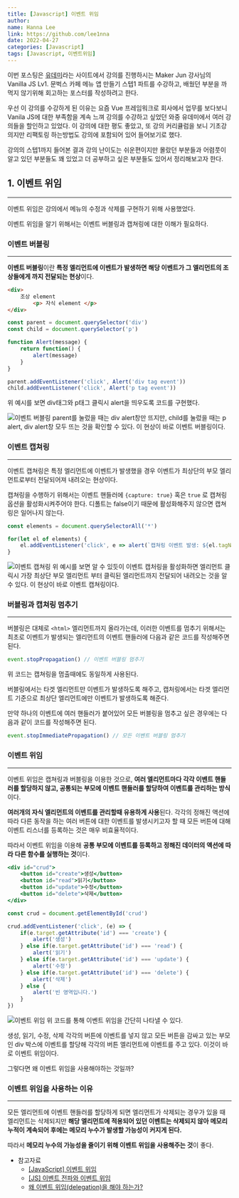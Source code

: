 ```yaml
---
title: [Javascript] 이벤트 위임
author:
name: Hanna Lee
link: https://github.com/lee1nna
date: 2022-04-27
categories: [Javascript]
tags: [Javascript, 이벤트위임]
---
```


이번 포스팅은 [유데미](https://www.udemy.com/)라는 사이트에서 강의를 진행하시는 Maker Jun 강사님의 Vanilla JS Lv1. 문벅스 카페 메뉴 앱 만들기 스텝1 파트를 수강하고, 배웠던 부분을 까먹지 않기위해 회고하는 포스터를 작성하려고 한다.

우선 이 강의를 수강하게 된 이유는 요즘 Vue 프레임워크로 회사에서 업무를 보다보니 Vanila JS에 대한 부족함을 계속 느껴 강의를 수강하고 싶었던 와중 유데미에서 여러 강의들을 할인하고 있었다. 이 강의에 대한 평도 좋았고, 또 강의 커리큘럼을 보니 기초강의지만 리팩토링 하는방법도 강의에 포함되어 있어 들어보기로 했다.

강의의 스텝1까지 들어본 결과 강의 난이도는 쉬운편이지만 몰랐던 부분들과 어렴풋이 알고 있던 부분들도 꽤 있었고 더 공부하고 싶은 부분들도 있어서 정리해보고자 한다.

## 1. 이벤트 위임

---

이벤트 위임은 강의에서 메뉴의 수정과 삭제를 구현하기 위해 사용했었다.

이벤트 위임을 알기 위해서는 이벤트 버블링과 캡쳐링에 대한 이해가 필요하다.

### 이벤트 버블링

---

**이벤트 버블링**이란 **특정 엘리먼트에 이벤트가 발생하면 해당 이벤트가 그 엘리먼트의 조상들에게 까지 전달되는 현상**이다.

```html
<div>
	조상 element
		<p> 자식 element </p>
</div>
```

```jsx
const parent = document.querySelector('div')
const child = document.querySelector('p')

function Alert(message) {
	return function() {
        alert(message)
    }
}

parent.addEventListener('click', Alert('div tag event'))
child.addEventListener('click', Alert('p tag event'))
```

위 예시를 보면 div태그와 p태그 클릭시 alert을 띄우도록 코드를 구현했다.

![이벤트 버블링](https://user-images.githubusercontent.com/71548623/164967315-3cbec0e4-fd28-4a2b-8881-bd04bdfd6284.gif)
parent를 눌렀을 때는 div alert창만 뜨지만, child를 눌렀을 때는 p alert, div alert창 모두 뜨는 것을 확인할 수 있다. 이 현상이 바로 이벤트 버블링이다.

### 이벤트 캡쳐링

---

이벤트 캡쳐링은 특정 엘리먼트에 이벤트가 발생했을 경우 이벤트가 최상단의 부모 엘리먼트로부터 전달되어져 내려오는 현상이다.

캡쳐링을 수행하기 위해서는 이벤트 핸들러에 `{capture: true}` 혹은 `true` 로 캡쳐링 옵션을 활성화시켜주어야 한다. 디폴트는 false이기 때문에 활성화해주지 않으면 캡쳐링은 일어나지 않는다.

```jsx
const elements = document.querySelectorAll('*')

for(let el of elements) {
    el.addEventListener('click', e => alert(`캡쳐링 이벤트 발생: ${el.tagName}`), true)
}
```

![이벤트 캡쳐링](https://user-images.githubusercontent.com/71548623/164967322-ab34d6f5-c532-4deb-a8c5-303619a409f2.gif)
위 예시를 보면 알 수 있듯이 이벤트 캡처링을 활성화하면 엘리먼트 클릭시 가장 최상단 부모 엘리먼트 부터 클릭된 엘리먼트까지 전달되어 내려오는 것을 알 수 있다. 이 현상이 바로 이벤트 캡쳐링이다.

### 버블링과 캡쳐링 멈추기

---

버블링은 대체로 `<html>` 엘리먼트까지 올라가는데, 이러한 이벤트를 멈추기 위해서는 최초로 이벤트가 발생되는 엘리먼트의 이벤트 핸들러에 다음과 같은 코드를 작성해주면 된다.

```jsx
event.stopPropagation() // 이벤트 버블링 멈추기
```

위 코드는 캡쳐링을 멈출때에도 동일하게 사용된다.

버블링에서는 타겟 엘리먼트만 이벤트가 발생하도록 해주고, 캡처링에서는 타겟 엘리먼트 기준으로 최상단 엘리먼트에만 이벤트가 발생하도록 해준다.

만약 하나의 이벤트에 여러 핸들러가 붙어있어 모든 버블링을 멈추고 싶은 경우에는 다음과 같이 코드를 작성해주면 된다.

```jsx
event.stopImmediatePropagation() // 모든 이벤트 버블링 멈추기
```

### 이벤트 위임

---

이벤트 위임은 캡쳐링과 버블링을 이용한 것으로, **여러 엘리먼트마다 각각 이벤트 핸들러를 할당하지 않고, 공통되는 부모에 이벤트 핸들러를 할당하여 이벤트를 관리하는 방식**이다.

**여러개의 자식 엘리먼트의 이벤트를 관리할때 유용하게 사용**된다. 각각의 정해진 액션에 따라 다른 동작을 하는 여러 버튼에 대한 이벤트를 발생시키고자 할 때 모든 버튼에 대해 이벤트 리스너를 등록하는 것은 매우 비효율적이다.

따라서 이벤트 위임을 이용해 **공통 부모에 이벤트를 등록하고 정해진 데이터의 액션에 따라 다른 함수를 실행하는 것**이다.

```jsx
<div id="crud">
    <button id="create">생성</button>
    <button id="read">읽기</button>
    <button id="update">수정</button>
    <button id="delete">삭제</button>
</div>
```

```jsx
const crud = document.getElementById('crud')

crud.addEventListener('click', (e) => {
    if(e.target.getAttribute('id') === 'create') {
        alert('생성')
    } else if(e.target.getAttribute('id') === 'read') {
        alert('읽기')
    } else if(e.target.getAttribute('id') === 'update') {
        alert('수정')
    } else if(e.target.getAttribute('id') === 'delete') {
        alert('삭제')
    } else {
        alert('빈 영역입니다.')
    }
})
```

![이벤트 위임](https://user-images.githubusercontent.com/71548623/164967321-76caf470-fdf2-4e27-9af5-5f4dc16e404d.gif)
위 코드를 통해 이벤트 위임을 간단히 나타낼 수 있다.

생성, 읽기, 수정, 삭제 각각의 버튼에 이벤트를 넣지 않고 모든 버튼을 감싸고 있는 부모인 div 박스에 이벤트를 할당해 각각의 버튼 엘리먼트에 이벤트를 주고 있다. 이것이 바로 이벤트 위임이다.

그렇다면 왜 이벤트 위임을 사용해야하는 것일까?

### 이벤트 위임을 사용하는 이유

---

모든 엘리먼트에 이벤트 핸들러를 할당하게 되면 엘리먼트가 삭제되는 경우가 있을 때 엘리먼트는 삭제되지만 **해당 엘리먼트에 적용되어 있던 이벤트는 삭제되지 않아 메모리 누적이 계속되어 후에는 메모리 누수가 발생할 가능성이 커지게 된다.**

따라서 **메모리 누수의 가능성을 줄이기 위해 이벤트 위임을 사용해주는 것**이 좋다.


- 참고자료
  - [[JavaScript] 이벤트 위임](https://velog.io/@moonheekim0118/JavaScript-%EC%9D%B4%EB%B2%A4%ED%8A%B8-%EB%B2%84%EB%B8%94%EB%A7%81)
  - [[JS] 이벤트 전파와 이벤트 위임](https://ingg.dev/event-delegation/)
  - [왜 이벤트 위임(delegation)을 해야 하는가?](https://ui.toast.com/weekly-pick/ko_20160826)
